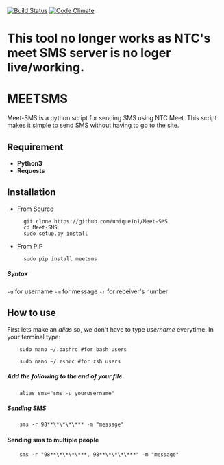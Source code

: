 [![Build Status](https://travis-ci.org/unique1o1/Meet-SMS.svg?branch=master)](https://travis-ci.org/unique1o1/SMS)
[![Code Climate](https://api.codeclimate.com/v1/badges/dd62ac0f1807796eab52/maintainability.svg)](https://github.com/unique1o1/Meet-SMS)
# This tool no longer works as NTC's meet SMS server is no loger live/working.

# MEETSMS

Meet-SMS is a python script for sending SMS using NTC Meet. This script makes it simple to send SMS without having to go to the site.

## Requirement

* **Python3**
* **Requests**

## Installation
* From Source

        git clone https://github.com/unique1o1/Meet-SMS
        cd Meet-SMS
        sudo setup.py install
    

* From PIP

        sudo pip install meetsms
        
##### Syntax

`-u` for username
`-m` for message
`-r` for receiver's number

## How to use

First lets make an _alias_ so, we don't have to type _username_ everytime.
In your terminal type:

        sudo nano ~/.bashrc #for bash users

        sudo nano ~/.zshrc #for zsh users

##### Add the following to the end of your file

        alias sms="sms -u yourusername"

##### Sending SMS

        sms -r 98**\*\*\*\*** -m "message"

#### Sending sms to multiple people

        sms -r "98**\*\*\*\***, 98**\*\*\*\***" -m "message"
